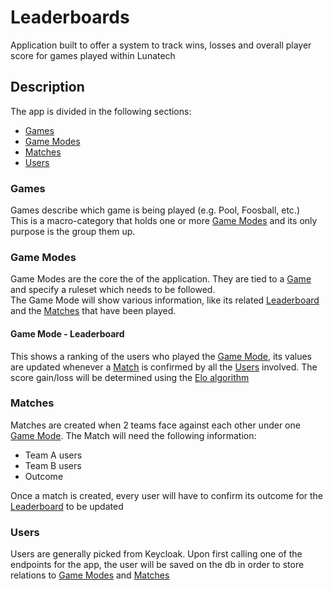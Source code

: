 # Leaderboards

Application built to offer a system to track wins, losses and overall player score for games played within Lunatech

## Description

The app is divided in the following sections:
* [Games](#games)
* [Game Modes](#game-modes)
* [Matches](#matches)
* [Users](#users)

### Games
Games describe which game is being played (e.g. Pool, Foosball, etc.)  
This is a macro-category that holds one or more [Game Modes](#game-modes) and its only purpose is the group them up.

### Game Modes
Game Modes are the core the of the application. They are tied to a [Game](#games) and specify a ruleset which needs to be followed.  
The Game Mode will show various information, like its related [Leaderboard](#game-mode---leaderboard) and the [Matches](#matches) that have been played. 

#### Game Mode - Leaderboard
This shows a ranking of the users who played the [Game Mode](#game-modes), its values are updated whenever a [Match](#matches) is confirmed by all the [Users](#users) involved. The score gain/loss will be determined using the [Elo algorithm](https://en.wikipedia.org/wiki/Elo_rating_system)

### Matches
Matches are created when 2 teams face against each other under one [Game Mode](#game-modes). The Match will need the following information:
* Team A users
* Team B users
* Outcome

Once a match is created, every user will have to confirm its outcome for the [Leaderboard](#game-mode---leaderboard) to be updated

### Users
Users are generally picked from Keycloak. Upon first calling one of the endpoints for the app, the user will be saved on the db in order to store relations to [Game Modes](#game-modes) and [Matches](#matches)